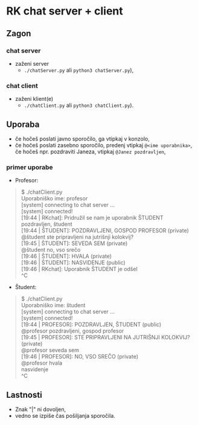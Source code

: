 # RK chat server + client
## Zagon
### chat server
- zaženi server
  - `./chatServer.py` ali `python3 chatServer.py`),
### chat client
- zaženi klient(e)
  - `./chatClient.py` ali `python3 chatClient.py`).

## Uporaba
- če hočeš poslati javno sporočilo, ga vtipkaj v konzolo,
- če hočeš poslati zasebno sporočilo, predenj vtipkaj `@<ime uporabnika>`,
  če hočeš npr. pozdraviti Janeza, vtipkaj `@Janez pozdravljen`,

### primer uporabe
- Profesor:
>  $ ./chatClient.py  
>  Uporabniško ime: profesor  
>  [system] connecting to chat server ...  
>  [system] connected!  
>  [19:44 | RKchat]: Pridružil se nam je uporabnik ŠTUDENT  
>  pozdravljen, študent  
>  [19:44 | ŠTUDENT]: POZDRAVLJENI, GOSPOD PROFESOR (private)  
>  @študent ste pripravljeni na jutrišnji kolokvij?  
>  [19:45 | ŠTUDENT]: SEVEDA SEM (private)  
>  @študent no, vso srečo  
>  [19:46 | ŠTUDENT]: HVALA (private)  
>  [19:46 | ŠTUDENT]: NASVIDENJE (public)  
>  [19:46 | RKchat]: Uporabnik ŠTUDENT je odšel  
>  ^C  

- Študent:
>  $ ./chatClient.py  
>  Uporabniško ime: študent  
>  [system] connecting to chat server ...  
>  [system] connected!  
>  [19:44 | PROFESOR]: POZDRAVLJEN, ŠTUDENT (public)  
>  @profesor pozdravljeni, gospod profesor  
>  [19:45 | PROFESOR]: STE PRIPRAVLJENI NA JUTRIŠNJI KOLOKVIJ? (private)  
>  @profesor seveda sem  
>  [19:46 | PROFESOR]: NO, VSO SREČO (private)  
>  @profesor hvala  
>  nasvidenje  
>  ^C  

## Lastnosti
  - Znak "|" ni dovoljen,
  - vedno se izpiše čas pošiljanja sporočila.

  
